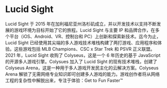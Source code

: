 # Lucid Sight

Lucid Sight 于 2015 年在加利福尼亚州洛杉矶成立，并以开发技术以支持不断发展的游戏环境为目标开始了它的旅程。Lucid Sight 与主要 IP 和品牌合作，在多个平台（iOS、Android、VR、控制台和 PC）上创新和探索新技术。迄今为止，Lucid Sight 已经使用其尖端的多人游戏技术堆栈构建了两打游戏、应用程序和体验。这些游戏包括 MLB Champions、CSC x Star Trek 和 PSVR 正义联盟。2021 年，Lucid Sight 收购了 Colyseus，这是一个 6 年历史的基于 JavaScript 的开源多人游戏引擎。Colysues 加入了 Lucid Sight 的现有技术堆栈，创建了 Colyseus Arena，这是一种用于多人游戏开发民主化的云解决方案。Colyseus Arena 解锁了无需网络专业知识即可创建多人游戏的能力。游戏创作者将从网络工程的复杂性中解脱出来，专注于体验：Get to Fun Faster™ 

